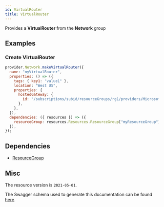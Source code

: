 ```yaml
---
id: VirtualRouter
title: VirtualRouter
---
```

Provides a **VirtualRouter** from the **Network** group
## Examples
### Create VirtualRouter
```js
provider.Network.makeVirtualRouter({
  name: "myVirtualRouter",
  properties: () => ({
    tags: { key1: "value1" },
    location: "West US",
    properties: {
      hostedGateway: {
        id: "/subscriptions/subid/resourceGroups/rg1/providers/Microsoft.Network/virtualNetworkGateways/vnetGateway",
      },
    },
  }),
  dependencies: ({ resources }) => ({
    resourceGroup: resources.Resources.ResourceGroup["myResourceGroup"],
  }),
});

```
## Dependencies
- [ResourceGroup](../Resources/ResourceGroup.md)
## Misc
The resource version is `2021-05-01`.

The Swagger schema used to generate this documentation can be found [here](https://github.com/Azure/azure-rest-api-specs/tree/main/specification/network/resource-manager/Microsoft.Network/stable/2021-05-01/virtualRouter.json).
